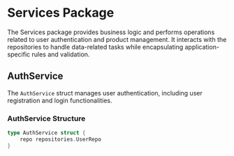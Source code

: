 # Services Package

The Services package provides business logic and performs operations related to user authentication and product management. It interacts with the repositories to handle data-related tasks while encapsulating application-specific rules and validation.

## AuthService

The `AuthService` struct manages user authentication, including user registration and login functionalities.

### AuthService Structure

```go
type AuthService struct {
    repo repositories.UserRepo
}
